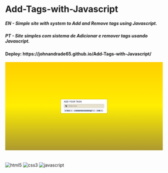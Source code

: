 ﻿# Add-Tags-with-Javascript
<h5>EN - Simple site with system to Add and Remove tags using Javascript.</h5>
<h5>PT - Site simples com sistema de Adicionar e remover tags usando Javascript.</h5>
<h4>Deploy: https://johnandrade65.github.io/Add-Tags-with-Javascript/</h4>
<img src="./assets/images/readme.png">
﻿<div style="display: inline_block"><br/>
  <img align="center" alt="html5" src="https://img.shields.io/badge/HTML5-E34F26?style=for-the-badge&logo=html5&logoColor=white"/>
  <img align="center" alt="css3" src="https://img.shields.io/badge/CSS3-1572B6?style=for-the-badge&logo=css3&logoColor=white"/>
  <img align="center" alt="javascript" src="https://img.shields.io/badge/JavaScript-323330?style=for-the-badge&logo=javascript&logoColor=F7DF1E"/>
</div>

